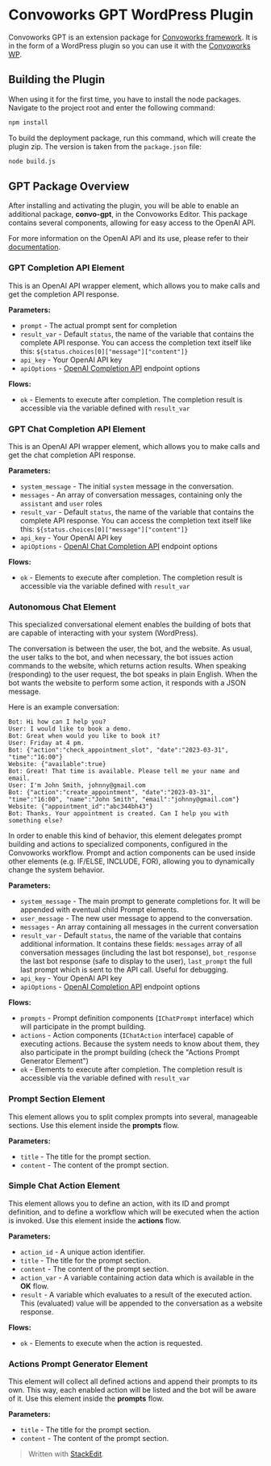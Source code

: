 
# Convoworks GPT WordPress Plugin

Convoworks GPT is an extension package for [Convoworks framework](https://github.com/zef-dev/convoworks-core). It is in the form of a WordPress plugin so you can use it with the [Convoworks WP](https://wordpress.org/plugins/convoworks-wp/).

## Building the Plugin

When using it for the first time, you have to install the node packages. Navigate to the project root and enter the following command:

```bash
npm install
```

To build the deployment package, run this command, which will create the plugin zip. The version is taken from the `package.json` file:

```bash
node build.js
```

## GPT Package Overview

After installing and activating the plugin, you will be able to enable an additional package, **convo-gpt**, in the Convoworks Editor. This package contains several components, allowing for easy access to the OpenAI API. 

For more information on the OpenAI API and its use, please refer to their [documentation](https://platform.openai.com/docs/).

### GPT Completion API Element

This is an OpenAI API wrapper element, which allows you to make calls and get the completion API response.

**Parameters:**

* `prompt` - The actual prompt sent for completion
* `result_var` - Default `status`, the name of the variable that contains the complete API response. You can access the completion text itself like this: `${status.choices[0]["message"]["content"]}`
* `api_key` - Your OpenAI API key
* `apiOptions` - [OpenAI Completion API](https://platform.openai.com/docs/api-reference/completions) endpoint options

**Flows:**

* `ok` - Elements to execute after completion. The completion result is accessible via the variable defined with `result_var`

### GPT Chat Completion API Element

This is an OpenAI API wrapper element, which allows you to make calls and get the chat completion API response.

**Parameters:**

* `system_message` - The initial `system` message in the conversation.
* `messages` - An array of conversation messages, containing only the `assistant` and `user` roles
* `result_var` - Default `status`, the name of the variable that contains the complete API response. You can access the completion text itself like this: `${status.choices[0]["message"]["content"]}`
* `api_key` - Your OpenAI API key
* `apiOptions` - [OpenAI Chat Completion API](https://platform.openai.com/docs/api-reference/chat) endpoint options

**Flows:**

* `ok` - Elements to execute after completion. The completion result is accessible via the variable defined with `result_var`

### Autonomous Chat Element

This specialized conversational element enables the building of bots that are capable of interacting with your system (WordPress). 

The conversation is between the user, the bot, and the website. As usual, the user talks to the bot, and when necessary, the bot issues action commands to the website, which returns action results. When speaking (responding) to the user request, the bot speaks in plain English. When the bot wants the website to perform some action, it responds with a JSON message.

Here is an example conversation:

    Bot: Hi how can I help you?
    User: I would like to book a demo.
    Bot: Great when would you like to book it?
    User: Friday at 4 pm.
    Bot: {"action":"check_appointment_slot", "date":"2023-03-31", "time":"16:00"}
    Website: {"available":true}
    Bot: Great! That time is available. Please tell me your name and email.
    User: I'm John Smith, johnny@gmail.com
    Bot: {"action":"create_appointment", "date":"2023-03-31", "time":"16:00", "name":"John Smith", "email":"johnny@gmail.com"}
    Website: {"appointment_id":"abc344bh43"}
    Bot: Thanks. Your appointment is created. Can I help you with something else?

In order to enable this kind of behavior, this element delegates prompt building and actions to specialized components, configured in the Convoworks workflow. Prompt and action components can be used inside other elements (e.g. IF/ELSE, INCLUDE, FOR), allowing you to dynamically change the system behavior.

**Parameters:**

* `system_message` - The main prompt to generate completions for. It will be appended with eventual child Prompt elements.
* `user_message` - The new user message to append to the conversation.
* `messages` - An array containing all messages in the current conversation
* `result_var` - Default `status`, the name of the variable that contains additional information. It contains these fields: `messages` array of all conversation messages (including the last bot response), `bot_response` the last bot response (safe to display to the user), `last_prompt` the full last prompt which is sent to the API call. Useful for debugging.
* `api_key` - Your OpenAI API key
* `apiOptions` - [OpenAI Completion API](https://platform.openai.com/docs/api-reference/completions) endpoint options

**Flows:**

* `prompts` - Prompt definition components (`IChatPrompt` interface) which will participate in the prompt building. 
* `actions` - Action components (`IChatAction` interface) capable of executing actions. Because the system needs to know about them, they also participate in the prompt building (check the "Actions Prompt Generator Element")  
* `ok` - Elements to execute after completion. The completion result is accessible via the variable defined with `result_var`

### Prompt Section Element

This element allows you to split complex prompts into several, manageable sections. Use this element inside the **prompts** flow.

**Parameters:**

* `title` - The title for the prompt section.
* `content` - The content of the prompt section.

### Simple Chat Action Element

This element allows you to define an action, with its ID and prompt definition, and to define a workflow which will be executed when the action is invoked. Use this element inside the **actions** flow.

**Parameters:**

* `action_id` - A unique action identifier.
* `title` - The title for the prompt section.
* `content` - The content of the prompt section.
* `action_var` - A variable containing action data which is available in the **OK** flow.
* `result` - A variable which evaluates to a result of the executed action. This (evaluated) value will be appended to the conversation as a website response.

**Flows:**

* `ok` - Elements to execute when the action is requested. 

### Actions Prompt Generator Element

This element will collect all defined actions and append their prompts to its own. This way, each enabled action will be listed and the bot will be aware of it. Use this element inside the **prompts** flow.

**Parameters:**

* `title` - The title for the prompt section.
* `content` - The content of the prompt section.

> Written with [StackEdit](https://stackedit.io/).